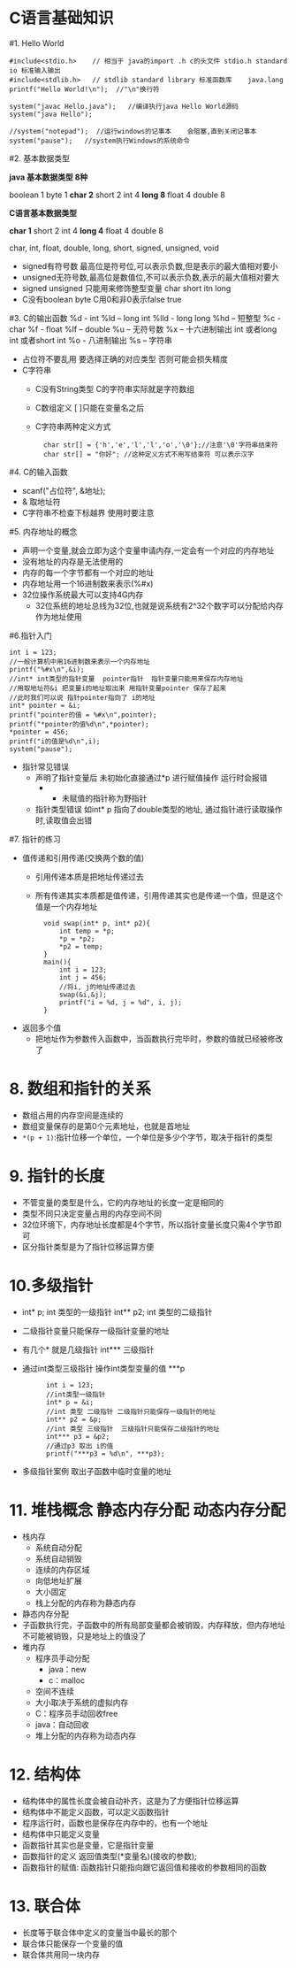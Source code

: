 # C语言基础知识


#1. Hello World

	#include<stdio.h>    // 相当于 java的import .h c的头文件 stdio.h standard io 标准输入输出 
	#include<stdlib.h>   // stdlib standard library 标准函数库    java.lang 
	printf("Hello World!\n");  //"\n"换行符 
	
	system("javac Hello.java");   //编译执行java Hello World源码 
	system("java Hello"); 
	
	//system("notepad");  //运行windows的记事本    会阻塞,直到关闭记事本  
	system("pause");   //system执行Windows的系统命令 

#2. 基本数据类型

**java 基本数据类型 8种**

boolean   1
byte      1
**char      2**
short     2
int       4
**long      8**
float     4
double    8

**C语言基本数据类型**

**char   1**
short  2
int    4
**long   4**
float  4
double 8

char, int, float, double, long, short, signed, unsigned, void

- signed有符号数  最高位是符号位,可以表示负数,但是表示的最大值相对要小
- unsigned无符号数,最高位是数值位,不可以表示负数,表示的最大值相对要大
- signed unsigned 只能用来修饰整型变量 char short itn long
- C没有boolean byte  C用0和非0表示false true


#3. C的输出函数
	%d  -  int
	%ld – long int
	%lld - long long
	%hd – 短整型
	%c  - char
	%f -  float
	%lf – double
	%u – 无符号数
	%x – 十六进制输出 int 或者long int 或者short int
	%o -  八进制输出
	%s – 字符串
	
* 占位符不要乱用 要选择正确的对应类型 否则可能会损失精度
* C字符串
	* C没有String类型 C的字符串实际就是字符数组
	* C数组定义 [ ]只能在变量名之后
	* C字符串两种定义方式
	
			char str[] = {'h','e','l','l','o','\0'};//注意'\0'字符串结束符
			char str[] = "你好"; //这种定义方式不用写结束符 可以表示汉字

#4. C的输入函数
* scanf("占位符", &地址);
* & 取地址符
* C字符串不检查下标越界 使用时要注意

#5. 内存地址的概念
* 声明一个变量,就会立即为这个变量申请内存,一定会有一个对应的内存地址
* 没有地址的内存是无法使用的
* 内存的每一个字节都有一个对应的地址
* 内存地址用一个16进制数来表示(%#x)
* 32位操作系统最大可以支持4G内存
	* 32位系统的地址总线为32位,也就是说系统有2^32个数字可以分配给内存作为地址使用

#6.指针入门

	int i = 123;
	//一般计算机中用16进制数来表示一个内存地址 
	printf("%#x\n",&i); 
	//int* int类型的指针变量  pointer指针  指针变量只能用来保存内存地址
	//用取地址符&i 把变量i的地址取出来 用指针变量pointer 保存了起来
	//此时我们可以说 指针pointer指向了 i的地址 
	int* pointer = &i;   
	printf("pointer的值 = %#x\n",pointer);
	printf("*pointer的值%d\n",*pointer);
	*pointer = 456;
	printf("i的值是%d\n",i);
	system("pause"); 

* 指针常见错误
	* 声明了指针变量后 未初始化直接通过*p 进行赋值操作 运行时会报错
		* * 未赋值的指针称为野指针
	* 指针类型错误 如int* p 指向了double类型的地址, 通过指针进行读取操作时,读取值会出错

#7. 指针的练习
* 值传递和引用传递(交换两个数的值)
	* 引用传递本质是把地址传递过去
	* 所有传递其实本质都是值传递，引用传递其实也是传递一个值，但是这个值是一个内存地址
	
			void swap(int* p, int* p2){
				int temp = *p;
				*p = *p2;
				*p2 = temp;	
			}
			main(){
				int i = 123;
				int j = 456;
				//将i, j的地址传递过去
				swap(&i,&j);
				printf("i = %d, j = %d", i, j);
			}
* 返回多个值
	* 把地址作为参数传入函数中，当函数执行完毕时，参数的值就已经被修改了

# 8. 数组和指针的关系
* 数组占用的内存空间是连续的
* 数组变量保存的是第0个元素地址，也就是首地址
* `*(p + 1)`:指针位移一个单位，一个单位是多少个字节，取决于指针的类型

# 9. 指针的长度
* 不管变量的类型是什么，它的内存地址的长度一定是相同的
* 类型不同只决定变量占用的内存空间不同
* 32位环境下，内存地址长度都是4个字节，所以指针变量长度只需4个字节即可
* 区分指针类型是为了指针位移运算方便

# 10.多级指针
* int* p; int 类型的一级指针 int** p2; int 类型的二级指针 
* 二级指针变量只能保存一级指针变量的地址
* 有几个* 就是几级指针 int*** 三级指针
* 通过int类型三级指针 操作int类型变量的值 ***p

			int i = 123;
			//int类型一级指针 
			int* p = &i;
			//int 类型 二级指针 二级指针只能保存一级指针的地址 
			int** p2 = &p;
			//int 类型 三级指针  三级指针只能保存二级指针的地址 
			int*** p3 = &p2;
			//通过p3 取出 i的值
			printf("***p3 = %d\n", ***p3);
		
* 多级指针案例 取出子函数中临时变量的地址

# 11. 堆栈概念 静态内存分配 动态内存分配

* 栈内存
	* 系统自动分配
	* 系统自动销毁
	* 连续的内存区域
	* 向低地址扩展
	* 大小固定
	* 栈上分配的内存称为静态内存 
* 静态内存分配
 * 子函数执行完，子函数中的所有局部变量都会被销毁，内存释放，但内存地址不可能被销毁，只是地址上的值没了
* 堆内存
	* 程序员手动分配
		* java：new
		* c：malloc
	* 空间不连续
	* 大小取决于系统的虚拟内存
	* C：程序员手动回收free
	* java：自动回收
	* 堆上分配的内存称为动态内存

# 12. 结构体
* 结构体中的属性长度会被自动补齐，这是为了方便指针位移运算
* 结构体中不能定义函数，可以定义函数指针 
* 程序运行时，函数也是保存在内存中的，也有一个地址
* 结构体中只能定义变量
* 函数指针其实也是变量，它是指针变量
* 函数指针的定义 返回值类型(*变量名)(接收的参数);
* 函数指针的赋值: 函数指针只能指向跟它返回值和接收的参数相同的函数

# 13. 联合体
* 长度等于联合体中定义的变量当中最长的那个
* 联合体只能保存一个变量的值
* 联合体共用同一块内存